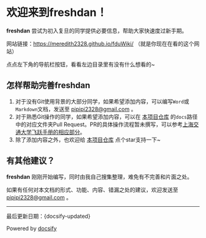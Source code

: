 # 欢迎来到freshdan！

**freshdan** 尝试为初入复旦的同学提供必要信息，帮助大家快速度过新手期。

网站链接：https://meredith2328.github.io/fduWiki/ （就是你现在在看的这个网站）

点点左下角的导航栏按钮，看看左边目录里有没有什么想看的~

## 怎样帮助完善freshdan

1. 对于没有Git使用背景的大部分同学，如果希望添加内容，可以编写`Word`或`Markdown`文档，发送至 pipipi2328@gmail.com 。
2. 对于熟悉Git操作的同学，如果希望添加内容，可以在 [本项目仓库](https://github.com/Meredith2328/fduWiki) 的`docs`路径中的对应文件夹Pull Request。PR的具体操作流程暂未撰写，可以参考[上海交通大学飞跃手册的相应部分](https://survivesjtu.github.io/SJTU-Application/#/%E5%A6%82%E4%BD%95%E8%BF%9B%E8%A1%8C%E7%BB%8F%E9%AA%8C%E5%88%86%E4%BA%AB)。
3. 除了添加内容之外，也欢迎给 [本项目仓库](https://github.com/Meredith2328/fduWiki) 点个star支持一下~

## 有其他建议？

**freshdan** 刚刚开始编写，同时由我自己搜集整理，难免有不完善和片面之处。

如果有任何对本文档的形式、功能、内容、错漏之处的建议，欢迎发送至 pipipi2328@gmail.com 。

****

最后更新日期：{docsify-updated}

Powered by [docsify](https://docsify.js.org/#/zh-cn/)

